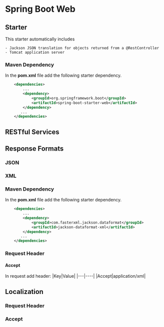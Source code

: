 # Spring Boot Web

## Starter
This starter automatically includes

    - Jackson JSON translation for objects returned from a @RestController
    - Tomcat application server

### Maven Dependency
In the **pom.xml** file add the following starter dependency.

```xml
    <dependencies>
        ...
		<dependency>
			<groupId>org.springframework.boot</groupId>
			<artifactId>spring-boot-starter-web</artifactId>
		</dependency>
       ...
    </dependencies>
```

## RESTful Services

## Response Formats

### JSON

### XML

### Maven Dependency
In the **pom.xml** file add the following starter dependency.

```xml
    <dependencies>
        ...
        <dependency>
            <groupId>com.fasterxml.jackson.dataformat</groupId>
            <artifactId>jackson-dataformat-xml</artifactId>
        </dependency>
       ...
    </dependencies>
```

### Request Header
#### Accept
In request add header:
|Key|Value|
|---|----|
|Accept|application/xml|

## Localization

### Request Header
### Accept 
